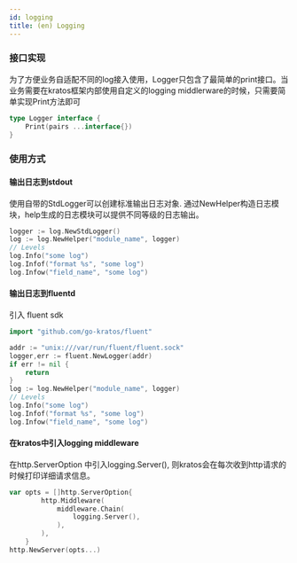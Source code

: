 ```yaml
---
id: logging
title: (en) Logging
---
```


### 接口实现 

为了方便业务自适配不同的log接入使用，Logger只包含了最简单的print接口。当业务需要在kratos框架内部使用自定义的logging middlerware的时候，只需要简单实现Print方法即可

```go
type Logger interface {
	Print(pairs ...interface{})
}
```
### 使用方式

#### 输出日志到stdout

使用自带的StdLogger可以创建标准输出日志对象. 通过NewHelper构造日志模块，help生成的日志模块可以提供不同等级的日志输出。

```go
logger := log.NewStdLogger()
log := log.NewHelper("module_name", logger)
// Levels
log.Info("some log")
log.Infof("format %s", "some log")
log.Infow("field_name", "some log")
```

#### 输出日志到fluentd

引入 fluent sdk

```go
import "github.com/go-kratos/fluent"

addr := "unix:///var/run/fluent/fluent.sock"
logger,err := fluent.NewLogger(addr)
if err != nil {
    return 
}
log := log.NewHelper("module_name", logger)
// Levels
log.Info("some log")
log.Infof("format %s", "some log")
log.Infow("field_name", "some log")
```

#### 在kratos中引入logging middleware

在http.ServerOption 中引入logging.Server(), 则kratos会在每次收到http请求的时候打印详细请求信息。

```go
var opts = []http.ServerOption{
		http.Middleware(
			middleware.Chain(
				logging.Server(),
			),
		),
	}
http.NewServer(opts...)
```



